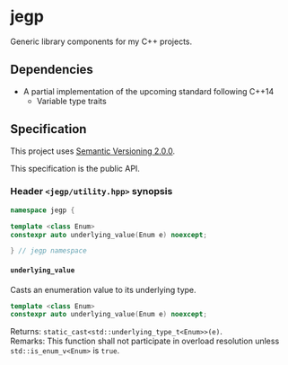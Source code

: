 # jegp

Generic library components for my C++ projects.

## Dependencies

* A partial implementation of the upcoming standard following C++14
    - Variable type traits

## Specification

This project uses [Semantic Versioning 2.0.0](http://semver.org/spec/v2.0.0.html).

This specification is the public API.

### Header `<jegp/utility.hpp>` synopsis

```C++
namespace jegp {

template <class Enum>
constexpr auto underlying_value(Enum e) noexcept;

} // jegp namespace
```

#### `underlying_value`

Casts an enumeration value to its underlying type.

```C++
template <class Enum>
constexpr auto underlying_value(Enum e) noexcept;
```
Returns: `static_cast<std::underlying_type_t<Enum>>(e)`.<br/>
Remarks: This function shall not participate in overload resolution unless `std::is_enum_v<Enum>` is `true`.

